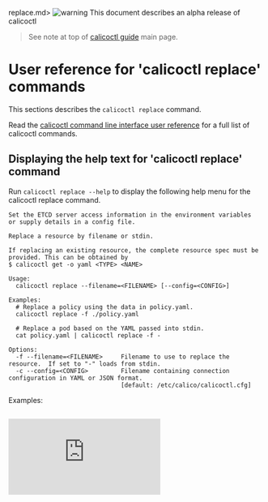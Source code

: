replace.md> ![warning](images/warning.png) This document describes an alpha release of calicoctl
>
> See note at top of [calicoctl guide](../calicoctl.md) main page.

# User reference for 'calicoctl replace' commands

This sections describes the `calicoctl replace` command.

Read the [calicoctl command line interface user reference](../calicoctl.md) 
for a full list of calicoctl commands.

## Displaying the help text for 'calicoctl replace' command

Run `calicoctl replace --help` to display the following help menu for the 
calicoctl replace command.

```
Set the ETCD server access information in the environment variables
or supply details in a config file.

Replace a resource by filename or stdin.

If replacing an existing resource, the complete resource spec must be provided. This can be obtained by
$ calicoctl get -o yaml <TYPE> <NAME>

Usage:
  calicoctl replace --filename=<FILENAME> [--config=<CONFIG>]

Examples:
  # Replace a policy using the data in policy.yaml.
  calicoctl replace -f ./policy.yaml

  # Replace a pod based on the YAML passed into stdin.
  cat policy.yaml | calicoctl replace -f -

Options:
  -f --filename=<FILENAME>     Filename to use to replace the resource.  If set to "-" loads from stdin.
  -c --config=<CONFIG>         Filename containing connection configuration in YAML or JSON format.
                               [default: /etc/calico/calicoctl.cfg]
```

Examples:

```

```
[![Analytics](https://calico-ga-beacon.appspot.com/UA-52125893-3/calicoctl/docs/calicoctl/replace.md?pixel)](https://github.com/igrigorik/ga-beacon)

